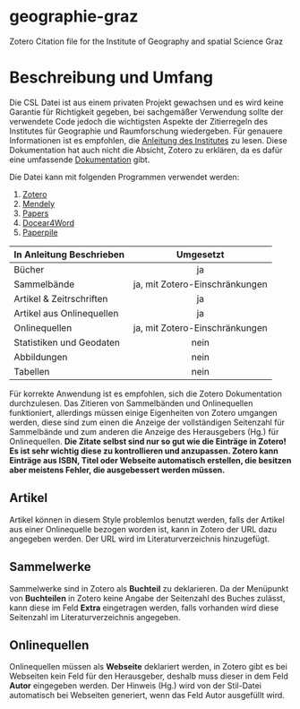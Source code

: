 # geographie-graz
Zotero Citation file for the Institute of Geography and spatial Science Graz

# Beschreibung und Umfang

Die CSL Datei ist aus einem privaten Projekt gewachsen und es wird keine Garantie für Richtigkeit gegeben, bei sachgemäßer Verwendung sollte der verwendete Code jedoch die wichtigsten Aspekte der Zitierregeln des Institutes für Geographie und Raumforschung wiedergeben. Für genauere Informationen ist es empfohlen,  die [Anleitung des Institutes](https://static.uni-graz.at/fileadmin/urbi-institute/Geographie/downloads/anleitungen_formulare/Anleitungen_fuer_wiss_Arbeiten.pdf) zu lesen. Diese Dokumentation hat auch nicht die Absicht, Zotero zu erklären, da es dafür eine umfassende [Dokumentation](https://www.zotero.org/support/de/start) gibt.  


Die Datei kann mit folgenden Programmen verwendet werden:

1. [Zotero](https://www.zotero.org)
3. [Mendely](https://www.mendeley.com/?interaction_required=true)
4. [Papers](https://www.papersapp.com/) 
5. [Docear4Word](http://www.docear.org/software/add-ons/docear4word/download/)
6. [Paperpile](https://paperpile.com/)


|  In Anleitung Beschrieben |           Umgesetzt           |
|:--------------------------|:-----------------------------:|
|  Bücher                   |               ja              |
|  Sammelbände              | ja, mit Zotero-Einschränkungen |
| Artikel & Zeitrschriften  |               ja              |
| Artikel aus Onlinequellen |               ja              |
| Onlinequellen             | ja, mit Zotero-Einschränkungen |
| Statistiken und Geodaten  |              nein             |
| Abbildungen               |              nein             |
| Tabellen| nein|

Für korrekte Anwendung ist es empfohlen, sich die Zotero Dokumentation durchzulesen. Das Zitieren von Sammelbänden und Onlinequellen funktioniert, allerdings müssen einige Eigenheiten von Zotero umgangen werden, diese sind zum einen die Anzeige der vollständigen Seitenzahl für Sammelbände und zum anderen die  Anzeige des Herausgebers (Hg.) für Onlinequellen. **Die Zitate selbst sind nur so gut wie die Einträge in Zotero! Es ist sehr wichtig diese zu kontrollieren und anzupassen. Zotero kann Einträge aus ISBN, Titel oder Webseite automatisch erstellen, die besitzen aber meistens Fehler, die ausgebessert werden müssen.**

## Artikel

Artikel können in diesem Style problemlos benutzt werden, falls der Artikel aus einer Onlinequelle bezogen worden ist, kann in Zotero der URL dazu angegeben werden. Der URL wird im Literaturverzeichnis hinzugefügt.

## Sammelwerke

Sammelwerke sind in Zotero als **Buchteil** zu deklarieren. Da der Menüpunkt von **Buchteilen** in Zotero keine Angabe der Seitenzahl des Buches zulässt, kann diese im Feld **Extra** eingetragen werden, falls vorhanden wird diese Seitenzahl im Literaturverzeichnis angegeben.

## Onlinequellen

Onlinequellen müssen als **Webseite** deklariert werden, in Zotero gibt es bei Webseiten kein Feld für den Herausgeber, deshalb muss dieser in dem Feld **Autor** eingegeben werden.  Der Hinweis (Hg.) wird von der Stil-Datei automatisch bei Webseiten generiert, wenn das Feld Autor ausgefüllt wird.
